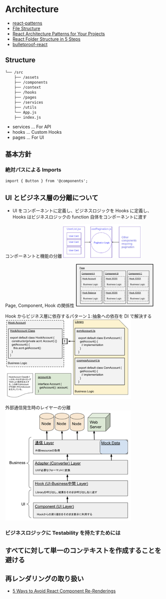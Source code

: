 # Architecture

- [react-patterns](https://github.com/topics/react-patterns)
- [File Structure](https://reactjs.org/docs/faq-structure.html)
- [React Architecture Patterns for Your Projects](https://blog.openreplay.com/react-architecture-patterns-for-your-projects)
- [React Folder Structure in 5 Steps](https://www.robinwieruch.de/react-folder-structure/)
- [bulletproof-react](https://github.com/alan2207/bulletproof-react)

## Structure

```
└── /src
    ├── /assets
    ├── /components
    ├── /context
    ├── /hooks
    ├── /pages
    ├── /services
    ├── /utils
    └── App.js
    ├── index.js
```

- services ... For API
- hooks ... Custom Hooks
- pages ... For UI

## 基本方針

### 絶対パスによる Imports

```
import { Button } from '@components';
```

## UI とビジネス層の分離について

- UI をコンポーネントに定義し、ビジネスロジックを Hooks に定義し、Hooks はビジネスロジックの function 自体をコンポーネントに渡す

コンポーネントと機能の分離
<img src="https://raw.githubusercontent.com/hiromaily/documents/main/images/react-ui-business.webp"  width="50%" height="50%">

Page, Component, Hook の関係性
<img src="https://raw.githubusercontent.com/hiromaily/documents/main/images/react-ui-business2.png"  width="50%" height="50%">

Hook からビジネス層に依存するパターン１:抽象への依存を DI で解決する
<img src="https://raw.githubusercontent.com/hiromaily/documents/main/images/react-ui-business3.png"  width="80%" height="80%">

外部通信発生時のレイヤーの分離
<img src="https://raw.githubusercontent.com/hiromaily/documents/main/images/front-end-layer.png"  width="80%" height="80%">

### ビジネスロジックに Testability を持たすためには

## すべてに対して単一のコンテキストを作成することを避ける

## 再レンダリングの取り扱い

- [5 Ways to Avoid React Component Re-Renderings](https://blog.bitsrc.io/5-ways-to-avoid-react-component-re-renderings-90241e775b8c)
